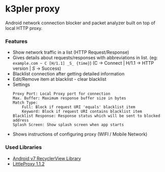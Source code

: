# k3pler proxy

Android network connection blocker and packet analyzer built on top of local HTTP proxy.

### Features
* Show network traffic in a list (HTTP Request/Response)
* Gives details about requests/responses with abbreviations in list.
(eg: ```example.com ~ C [H/1.1] _S_ {time}```)
(C -> Connect | H/1.1 -> HTTP version | _S_ -> Success)
* Blacklist connection after getting detailed information
* Edit/Remove item at blacklist - clear blacklist
* Settings
    ```
    Proxy Port: Local Proxy port for connection
    Max. Buffer: Maximum response buffer size in bytes
    Match Type:
        Full: Block if request URI 'equals' blacklist item
        Keyword: Block if request URI contains blacklist item
    Blacklist Response: Response status which will be sent to blocked address
    Splash Screen: Show splash screen when app starts
    ```
* Shows instructions of configuring proxy (WIFI / Mobile Network)

### Used Libraries
* [Android v7 RecyclerView Library](https://developer.android.com/topic/libraries/support-library/packages)
* [LittleProxy 1.1.2](https://github.com/adamfisk/LittleProxy)
